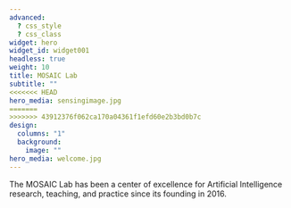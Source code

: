 ```yaml
---
advanced:
  ? css_style
  ? css_class
widget: hero
widget_id: widget001
headless: true
weight: 10
title: MOSAIC Lab
subtitle: ""
<<<<<<< HEAD
hero_media: sensingimage.jpg
=======
>>>>>>> 43912376f062ca170a04361f1efd60e2b3bd0b7c
design:
  columns: "1"
  background:
    image: ""
hero_media: welcome.jpg
---
```

The MOSAIC Lab has been a center of excellence for Artificial Intelligence research, teaching, and practice since its founding in 2016.